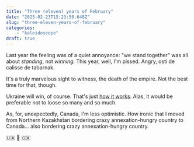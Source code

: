 ```yaml
---
title: "Three (eleven) years of February"
date: "2025-02-23T15:23:50.648Z"
slug: "three-eleven-years-of-february"
categories:
    - "kaleidoscope"
draft: true
---
```


Last year the feeling was of a quiet annoyance: "we stand together" was all about _standing_, not _winning_. This year, well, I'm pissed. Angry, osti de calisse de tabarnak. 

It's a truly marvelous sight to witness, the death of the empire. Not the best time for that, though. 

Ukraine will win, of course. That's just [how it works](../../2024/2024-02-23-two-ten-years-of-february/index.md). Alas, it would be preferable not to loose so many and so much.

As, for, unexpectedly, Canada, I'm less optimistic. How ironic that I moved from Northern Kazakhstan bordering crazy annexation-hungry country to Canada... also bordering crazy annexation-hungry country. 

🇺🇦 🏴󠁣󠁡󠁱󠁣󠁿 🇨🇦  